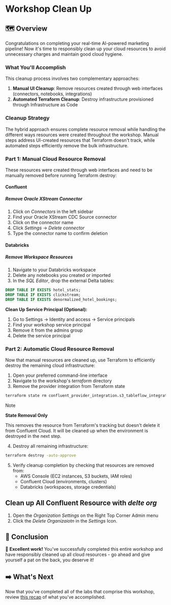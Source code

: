# Workshop Clean Up

## 🗺️ Overview

Congratulations on completing your real-time AI-powered marketing pipeline! Now it's time to responsibly clean up your cloud resources to avoid unnecessary charges and maintain good cloud hygiene.

### What You'll Accomplish

This cleanup process involves two complementary approaches:

1. **Manual UI Cleanup**: Remove resources created through web interfaces (connectors, notebooks, integrations)
2. **Automated Terraform Cleanup**: Destroy infrastructure provisioned through Infrastructure as Code

### Cleanup Strategy

The hybrid approach ensures complete resource removal while handling the different ways resources were created throughout the workshop. Manual steps address UI-created resources that Terraform doesn't track, while automated steps efficiently remove the bulk infrastructure.

### Part 1: Manual Cloud Resource Removal

These resources were created through web interfaces and need to be manually removed before running Terraform destroy:

#### Confluent

##### Remove Oracle XStream Connector

1. Click on *Connectors* in the left sidebar
2. Find your Oracle XStream CDC Source connector
3. Click on the connector name
4. Click *Settings* → *Delete connector*
5. Type the connector name to confirm deletion

#### Databricks

##### Remove Workspace Resources

1. Navigate to your Databricks workspace
2. Delete any notebooks you created or imported
3. In the *SQL Editor*, drop the external Delta tables:

```sql
DROP TABLE IF EXISTS hotel_stats;
DROP TABLE IF EXISTS clickstream;
DROP TABLE IF EXISTS denormalized_hotel_bookings;
```

**Clean Up Service Principal (Optional):**

1. Go to Settings → Identity and access → Service principals
2. Find your workshop service principal
3. Remove it from the admins group
4. Delete the service principal

### Part 2: Automatic Cloud Resource Removal

Now that manual resources are cleaned up, use Terraform to efficiently destroy the remaining cloud infrastructure:

1. Open your preferred command-line interface
2. Navigate to the workshop's *terraform* directory
3. Remove the provider integration from Terraform state

```sh
terraform state rm confluent_provider_integration.s3_tableflow_integration
```

> [!NOTE]
> **State Removal Only**
>
> This removes the resource from Terraform's tracking but doesn't delete it from Confluent Cloud. It will be cleaned up when the environment is destroyed in the next step.

4. Destroy all remaining infrastructure:

```sh
terraform destroy -auto-approve
```

5. Verify cleanup completion by checking that resources are removed from:
   - AWS Console (EC2 instances, S3 buckets, IAM roles)
   - Confluent Cloud (environments, clusters)
   - Databricks (workspaces, storage credentials)


## Clean up All Confluent Resource with *delte org*
1. Open the *Organization Settings* on the Right Top Corner Admin menu
2. Click the *Delete Organizaiotn* in the *Settings* Icon.


## 🏁 Conclusion

🎉 **Excellent work!** You've successfully completed this entire workshop and have responsibly cleaned up all cloud resources - go ahead and give yourself a pat on the back, you deserve it!

## ➡️ What's Next

Now that you've completed all of the labs that comprise this workshop, review [this recap](./recap.md) of what you've accomplished.

